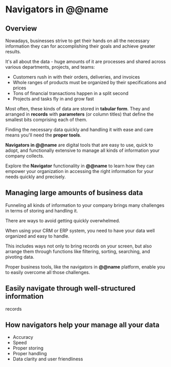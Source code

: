 # Navigators in @@name

## Overview

Nowadays, businesses strive to get their hands on all the necessary information they can for accomplishing their goals and achieve greater results.  

It's all about the data - huge amounts of it are processes and shared across various departments, projects, and teams:  

* Customers rush in with their orders, deliveries, and invoices
* Whole ranges of products must be organized by their specifications and prices
* Tons of financial transactions happen in a split second
* Projects and tasks fly in and grow fast

Most often, these kinds of data are stored in **tabular form**. 
They and arranged in **records** with **parameters** (or column titles) that define the smallest bits comprising each of them.  

Finding the necessary data quickly and handling it with ease and care means you'll need the **proper tools**.  

**Navigators in @@name** are digital tools that are easy to use, quick to adopt, and functionally extensive to manage all kinds of information your company collects.  

Explore the **Navigator** functionality in **@@name** to learn how they can empower your organization in accessing the right information for your needs quickly and precisely.  

## Managing large amounts of business data

Funneling all kinds of information to your company brings many challenges in terms of storing and handling it.  

There are ways to avoid getting quickly overwhelmed.  

When using your CRM or ERP system, you need to have your data well organized and easy to handle.  

This includes ways not only to bring records on your screen, but also arrange them through functions like filtering, sorting, searching, and pivoting data.  

Proper business tools, like the navigators in **@@name** platform, enable you to easily overcome all those challenges.  



## Easily navigate through well-structured information

records

## How navigators help your manage all your data






* Accuracy
* Speed
* Proper storing
* Proper handling
* Data clarity and user friendliness
